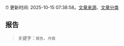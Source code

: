 :alarm_clock: 更新时间: 2025-10-15 07:38:58。[文章来源](/README.md)、[文章分类](/TAGS.md)

## 报告


> 关键字：`报告`、`月报`



